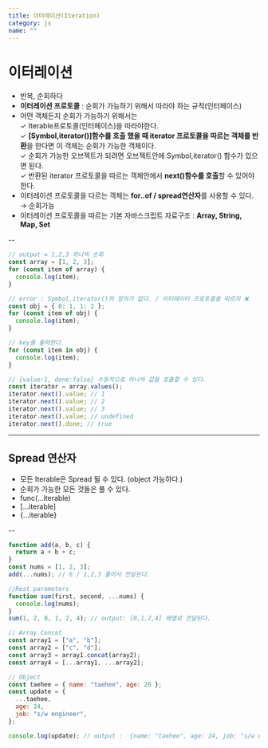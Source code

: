 ```yaml
---
title: 이터레이션(Iteration)
category: js
name: ""
---
```


# 이터레이션

- 반복, 순회하다
- **이터레이션 프로토콜** : 순회가 가능하기 위해서 따라야 하는 규칙(인터페이스)
- 어떤 객체든지 순회가 가능하기 위해서는  
  ✓ Iterable프로토콜(인터페이스)을 따라야한다.  
  ✓ **[Symbol,iterator()]함수를 호출 했을 때 iterator 프로토콜을 따르는 객체를 반환**을 한다면 이 객체는 순회가 가능한 객체이다.  
  ✓ 순회가 가능한 오브젝트가 되려면 오브젝트안에 Symbol,iterator() 함수가 있으면 된다.  
  ✓ 반환된 iterator 프로토콜을 따르는 객체안에서 **next()함수를 호출**할 수 있어야한다.
- 이터레이션 프로토콜을 다르는 객체는 **for..of / spread연산자**를 사용할 수 있다. → 순회가능
- 이터레이션 프로토콜을 따르는 기본 자바스크립트 자료구조 : **Array, String, Map, Set**

-- <br />

```javascript
// output = 1,2,3 하나씩 순회
const array = [1, 2, 3];
for (const item of array) {
  console.log(item);
}

// error : Symbol,iterator()의 정의가 없다. / 이터레이터 프로토콜을 따르지 ❌
const obj = { 0: 1, 1: 2 };
for (const item of obj) {
  console.log(item);
}

// key를 출력한다.
for (const item in obj) {
  console.log(item);
}

// {value:1, done:false} 수동적으로 하나씩 값을 호출할 수 있다.
const iterator = array.values();
iterator.next().value; // 1
iterator.next().value; // 2
iterator.next().value; // 3
iterator.next().value; // undefined
iterator.next().done; // true
```

---

## Spread 연산자

- 모든 Iterable은 Spread 될 수 있다. (object 가능하다.)
- 순회가 가능한 모든 것들은 풀 수 있다.
- func(...iterable)
- [...iterable]
- {...iterable}

-- <br />

```javascript
function add(a, b, c) {
  return a + b + c;
}
const nums = [1, 2, 3];
add(...nums); // 6 / 1,2,3 풀어서 전달된다.

//Rest parameters
function sum(first, second, ...nums) {
  console.log(nums);
}
sum(1, 2, 0, 1, 2, 4); // output: [0,1,2,4] 배열로 전달된다.

// Array Concat
const array1 = ["a", "b"];
const array2 = ["c", "d"];
const array3 = array1.concat(array2);
const array4 = [...array1, ...array2];

// Object
const taehee = { name: "taehee", age: 20 };
const update = {
  ...taehee,
  age: 24,
  job: "s/w engineer",
};

console.log(update); // output :  {name: "taehee", age: 24, job: "s/w engineer"}
```
